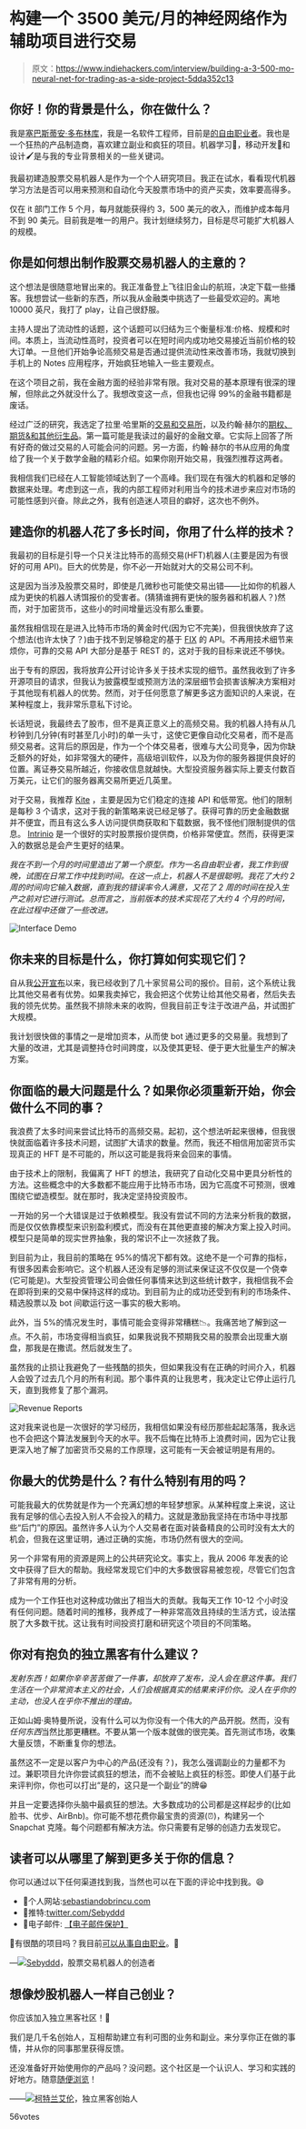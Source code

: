 # 构建一个 3500 美元/月的神经网络作为辅助项目进行交易

> 原文：<https://www.indiehackers.com/interview/building-a-3-500-mo-neural-net-for-trading-as-a-side-project-5dda352c13>

## 你好！你的背景是什么，你在做什么？

我是[塞巴斯蒂安·多布林库](http://twitter.com/Sebyddd)，我是一名软件工程师，目前是[的自由职业者](http://sebastiandobrincu.com)。我也是一个狂热的产品制造商，喜欢建立副业和疯狂的项目。机器学习🤖，移动开发📱和设计🖌是与我的专业背景相关的一些关键词。

我最初建造股票交易机器人是作为一个个人研究项目。我正在试水，看看现代机器学习方法是否可以用来预测和自动化今天股票市场中的资产买卖，效率要高得多。

仅在 it 部门工作 5 个月，每月就能获得约 3，500 美元的收入，而维护成本每月不到 90 美元。目前我是唯一的用户。我计划继续努力，目标是尽可能扩大机器人的规模。

## 你是如何想出制作股票交易机器人的主意的？

这个想法是很随意地冒出来的。我正准备登上飞往旧金山的航班，决定下载一些播客。我想尝试一些新的东西，所以我从金融类中挑选了一些最受欢迎的。离地 10000 英尺，我打了 play，让自己很舒服。

主持人提出了流动性的话题，这个话题可以归结为三个衡量标准:价格、规模和时间。本质上，当流动性高时，投资者可以在短时间内成功地交易接近当前价格的较大订单。一旦他们开始争论高频交易是否通过提供流动性来改善市场，我就切换到手机上的 Notes 应用程序，开始疯狂地输入一些主要观点。

在这个项目之前，我在金融方面的经验非常有限。我对交易的基本原理有很深的理解，但除此之外就没什么了。我想改变这一点，但我也记得 99%的金融书籍都是废话。

经过广泛的研究，我选定了拉里·哈里斯的[交易和交易所](http://amzn.to/2lhltU0)，以及约翰·赫尔的[期权、期货&和其他衍生品](http://amzn.to/2jW3lDc)。第一篇可能是我读过的最好的金融文章。它实际上回答了所有好奇的做过交易的人可能会问的问题。另一方面，约翰·赫尔的书从应用的角度给了我一个关于数学金融的精彩介绍。如果你刚开始交易，我强烈推荐这两者。

我相信我们已经在人工智能领域达到了一个高峰。我们现在有强大的机器和足够的数据来处理。考虑到这一点，我的内部工程师对利用当今的技术进步来应对市场的可能性感到兴奋。除此之外，我有创造迷人项目的癖好，这次也不例外。

## 建造你的机器人花了多长时间，你用了什么样的技术？

我最初的目标是引导一个只关注比特币的高频交易(HFT)机器人(主要是因为有很好的可用 API)。巨大的优势是，你不必一开始就对大的交易公司不利。

这是因为当涉及股票交易时，即使是几微秒也可能使交易出错——比如你的机器人成为更快的机器人诱饵报价的受害者。(猜猜谁拥有更快的服务器和机器人？)然而，对于加密货币，这些小的时间增量远没有那么重要。

虽然我相信现在是进入比特币市场的黄金时代(因为它不完美)，但我很快放弃了这个想法(也许太快了？)由于找不到足够稳定的基于 [FIX](https://en.wikipedia.org/wiki/Financial_Information_eXchange) 的 API。不再用技术细节来烦你，可靠的交易 API 大部分是基于 REST 的，这对于我的目标来说还不够快。

出于专有的原因，我将放弃公开讨论许多关于技术实现的细节。虽然我收到了许多开源项目的请求，但我认为披露模型或预测方法的深层细节会损害该解决方案相对于其他现有机器人的优势。然而，对于任何愿意了解更多这方面知识的人来说，在某种程度上，我非常乐意私下讨论。

长话短说，我最终去了股市，但不是真正意义上的高频交易。我的机器人持有从几秒钟到几分钟(有时甚至几小时)的单一头寸，这使它更像自动化交易者，而不是高频交易者。这背后的原因是，作为一个个体交易者，很难与大公司竞争，因为你缺乏额外的好处，如非常强大的硬件，高级培训软件，以及为你的服务器提供良好的位置。离证券交易所越近，你接收信息就越快。大型投资服务器实际上要支付数百万美元，让它们的服务器离交易所更近几英里。

对于交易，我推荐 [Kite](https://kite.trade) ，主要是因为它们稳定的连接 API 和低带宽。他们的限制是每秒 3 个请求，这对于我的新策略来说已经足够了。获得可靠的历史金融数据并不便宜，而且有这么多人访问提供商获取和下载数据，我不怪他们限制提供的信息。 [Intrinio](https://intrinio.com) 是一个很好的实时股票报价提供商，价格非常便宜。然而，获得更深入的数据总是会产生更好的结果。

*我在不到一个月的时间里造出了第一个原型。作为一名自由职业者，我工作到很晚，试图在日常工作中找到时间。在这一点上，机器人不是很聪明。我花了大约 2 周的时间向它输入数据，直到我的错误率令人满意，又花了 2 周的时间在投入生产之前对它进行测试。总而言之，当前版本的技术实现花了大约 4 个月的时间，在此过程中还做了一些改进。*

![Interface Demo](img/3568c5861152bf9aa7993ed9e189d8df.png)

## 你未来的目标是什么，你打算如何实现它们？

自从我[公开宣布](https://twitter.com/Sebyddd/status/821005789930389504)以来，我已经收到了几十家贸易公司的报价。目前，这个系统让我比其他交易者有优势。如果我卖掉它，我会把这个优势让给其他交易者，然后失去我的领先优势。虽然我不排除未来的收购，但我目前正专注于改进产品，并试图扩大规模。

我计划很快做的事情之一是增加资本，从而使 bot 通过更多的交易量。我想到了大量的改进，尤其是调整持仓时间跨度，以及使其更轻、便于更大批量生产的解决方案。

## 你面临的最大问题是什么？如果你必须重新开始，你会做什么不同的事？

我浪费了太多时间来尝试比特币的高频交易。起初，这个想法听起来很棒，但我很快就面临着许多技术问题，试图扩大请求的数量。然而，我还不相信用加密货币实现真正的 HFT 是不可能的，所以这可能是我将来会回来的事情。

由于技术上的限制，我偏离了 HFT 的想法，我研究了自动化交易中更具分析性的方法。这些概念中的大多数都不能应用于比特币市场，因为它高度不可预测，很难围绕它塑造模型。就在那时，我决定坚持投资股市。

一开始的另一个大错误是过于依赖模型。我没有尝试不同的方法来分析我的数据，而是仅仅依靠模型来识别盈利模式，而没有在其他更直接的解决方案上投入时间。模型只是简单的现实世界抽象，我的常识不止一次拯救了我。

到目前为止，我目前的策略在 95%的情况下都有效。这绝不是一个可靠的指标，有很多因素会影响它。这个机器人还没有足够的测试来保证这不仅仅是一个侥幸(它可能是)。大型投资管理公司会做任何事情来达到这些统计数字，我相信我不会在即将到来的交易中保持这样的成功。到目前为止的成功还受到有利的市场条件、精选股票以及 bot 间歇运行这一事实的极大影响。

此外，当 5%的情况发生时，事情可能会变得非常糟糕📉。我痛苦地了解到这一点。不久前，市场变得相当疯狂，如果我说我不预期我交易的股票会出现重大崩盘，那我是在撒谎。然后就发生了。

虽然我的止损让我避免了一些残酷的损失，但如果我没有在正确的时间介入，机器人会毁了过去几个月的所有利润。那个事件真的让我思考，我决定让它停止运行几天，直到我修复了那个漏洞。

![Revenue Reports](img/63b4a162046785280b9660ef0b8a0ab2.png)

这对我来说也是一次很好的学习经历，我相信如果没有经历那些起起落落，我永远也不会把这个算法发展到今天的水平。我不后悔在比特币上浪费时间，因为它让我更深入地了解了加密货币交易的工作原理，这可能有一天会被证明是有用的。

## 你最大的优势是什么？有什么特别有用的吗？

可能我最大的优势就是作为一个充满幻想的年轻梦想家。从某种程度上来说，这让我有足够的信心去投入别人不会投入的精力。这就是激励我坚持在市场中寻找那些“后门”的原因。虽然许多人认为个人交易者在面对装备精良的公司时没有太大的机会，但我在这里证明，通过正确的实施，市场仍然有很大的空间。

另一个非常有用的资源是网上的公共研究论文。事实上，我从 2006 年发表的论文中获得了巨大的帮助。我经常发现它们中的大多数很容易被忽视，尽管它们包含了非常有用的分析。

成为一个工作狂也对这种成功做出了相当大的贡献。我每天工作 10-12 个小时没有任何问题。随着时间的推移，我养成了一种非常高效且持续的生活方式，设法摆脱了大多数干扰。这让我有时间投资打磨和研究这个项目的不同策略。

## 你对有抱负的独立黑客有什么建议？

*发射东西！如果你辛辛苦苦做了一件事，却放弃了发布，没人会在意这件事。我们生活在一个非常资本主义的社会，人们会根据真实的结果来评价你。没人在乎你的主动，也没人在乎你不推出的理由。*

正如山姆·奥特曼所说，没有什么可以为你没有一个伟大的产品开脱。然而，没有*任何东西*当然比那更糟糕。不要从第一个版本就做的很完美。首先测试市场，收集大量反馈，不断重复你的想法。

虽然这不一定是以客户为中心的产品(还没有？)，我怎么强调副业的力量都不为过。兼职项目允许你尝试疯狂的想法，而不会被贴上疯狂的标签。即使人们基于此来评判你，你也可以打出“是的，这只是一个副业”的牌😁

并且一定要选择你头脑中最疯狂的想法。大多数成功的公司都是这样起步的(比如脸书、优步、AirBnb)。你可能不想花费你最宝贵的资源(⏰)，构建另一个 Snapchat 克隆。每个问题都有解决方法。你只需要有足够的创造力去发现它。

## 读者可以从哪里了解到更多关于你的信息？

你可以通过以下任何渠道找到我，当然也可以在下面的评论中找到我。😄

*   🚩个人网站:[sebastiandobrincu.com](https://sebastiandobrincu.com/)
*   🐤推特:[twitter.com/Sebyddd](http://twitter.com/Sebyddd)
*   💌电子邮件: [【电子邮件保护】](/cdn-cgi/l/email-protection#dab7bf9abeb5b8a8b3b4b9aff4b9b5)

🔴有很酷的项目吗？我目前[可以从事自由职业](https://sebastiandobrincu.com/hire)。🚀

—[<picture id="ember8163954" class="user-avatar ember-view user-link__avatar">![](img/82bd3bb4769a3aa1cd13889ee7c0fa91.png)</picture>Sebyddd](/Sebyddd?id=ZbytWENOBSd4bai97SC2njuPEJh2)，股票交易机器人的创造者

## 想像炒股机器人一样自己创业？

你应该加入独立黑客社区！🤗

我们是几千名创始人，互相帮助建立有利可图的业务和副业。来分享你正在做的事情，并从你的同事那里获得反馈。

还没准备好开始使用你的产品吗？没问题。这个社区是一个认识人、学习和实践的好地方。随意[随便浏览](/)！

——[<picture id="ember8163959" class="user-avatar ember-view user-link__avatar">![](img/82bd3bb4769a3aa1cd13889ee7c0fa91.png)</picture>柯特兰艾伦](/csallen?id=ibTLPyjwVebnZjMGKvz6ztarnuV2)，独立黑客创始人

56votes